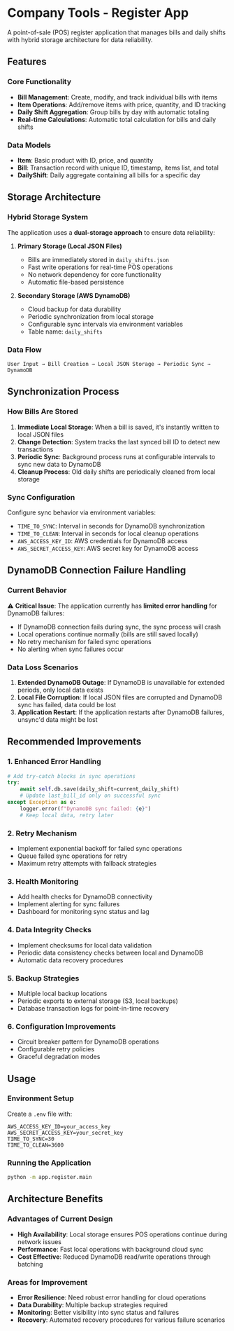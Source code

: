 # Company Tools - Register App

A point-of-sale (POS) register application that manages bills and daily shifts with hybrid storage architecture for data reliability.

## Features

### Core Functionality
- **Bill Management**: Create, modify, and track individual bills with items
- **Item Operations**: Add/remove items with price, quantity, and ID tracking
- **Daily Shift Aggregation**: Group bills by day with automatic totaling
- **Real-time Calculations**: Automatic total calculation for bills and daily shifts

### Data Models
- **Item**: Basic product with ID, price, and quantity
- **Bill**: Transaction record with unique ID, timestamp, items list, and total
- **DailyShift**: Daily aggregate containing all bills for a specific day

## Storage Architecture

### Hybrid Storage System
The application uses a **dual-storage approach** to ensure data reliability:

1. **Primary Storage (Local JSON Files)**
   - Bills are immediately stored in `daily_shifts.json`
   - Fast write operations for real-time POS operations
   - No network dependency for core functionality
   - Automatic file-based persistence

2. **Secondary Storage (AWS DynamoDB)**
   - Cloud backup for data durability
   - Periodic synchronization from local storage
   - Configurable sync intervals via environment variables
   - Table name: `daily_shifts`

### Data Flow
```
User Input → Bill Creation → Local JSON Storage → Periodic Sync → DynamoDB
```

## Synchronization Process

### How Bills Are Stored
1. **Immediate Local Storage**: When a bill is saved, it's instantly written to local JSON files
2. **Change Detection**: System tracks the last synced bill ID to detect new transactions
3. **Periodic Sync**: Background process runs at configurable intervals to sync new data to DynamoDB
4. **Cleanup Process**: Old daily shifts are periodically cleaned from local storage

### Sync Configuration
Configure sync behavior via environment variables:
- `TIME_TO_SYNC`: Interval in seconds for DynamoDB synchronization
- `TIME_TO_CLEAN`: Interval in seconds for local cleanup operations
- `AWS_ACCESS_KEY_ID`: AWS credentials for DynamoDB access
- `AWS_SECRET_ACCESS_KEY`: AWS secret key for DynamoDB access

## DynamoDB Connection Failure Handling

### Current Behavior
⚠️ **Critical Issue**: The application currently has **limited error handling** for DynamoDB failures:

- If DynamoDB connection fails during sync, the sync process will crash
- Local operations continue normally (bills are still saved locally)
- No retry mechanism for failed sync operations
- No alerting when sync failures occur

### Data Loss Scenarios
1. **Extended DynamoDB Outage**: If DynamoDB is unavailable for extended periods, only local data exists
2. **Local File Corruption**: If local JSON files are corrupted and DynamoDB sync has failed, data could be lost
3. **Application Restart**: If the application restarts after DynamoDB failures, unsync'd data might be lost

## Recommended Improvements

### 1. Enhanced Error Handling
```python
# Add try-catch blocks in sync operations
try:
    await self.db.save(daily_shift=current_daily_shift)
    # Update last_bill_id only on successful sync
except Exception as e:
    logger.error(f"DynamoDB sync failed: {e}")
    # Keep local data, retry later
```

### 2. Retry Mechanism
- Implement exponential backoff for failed sync operations
- Queue failed sync operations for retry
- Maximum retry attempts with fallback strategies

### 3. Health Monitoring
- Add health checks for DynamoDB connectivity
- Implement alerting for sync failures
- Dashboard for monitoring sync status and lag

### 4. Data Integrity Checks
- Implement checksums for local data validation
- Periodic data consistency checks between local and DynamoDB
- Automatic data recovery procedures

### 5. Backup Strategies
- Multiple local backup locations
- Periodic exports to external storage (S3, local backups)
- Database transaction logs for point-in-time recovery

### 6. Configuration Improvements
- Circuit breaker pattern for DynamoDB operations
- Configurable retry policies
- Graceful degradation modes

## Usage

### Environment Setup
Create a `.env` file with:
```
AWS_ACCESS_KEY_ID=your_access_key
AWS_SECRET_ACCESS_KEY=your_secret_key
TIME_TO_SYNC=30
TIME_TO_CLEAN=3600
```

### Running the Application
```bash
python -m app.register.main
```

## Architecture Benefits

### Advantages of Current Design
- **High Availability**: Local storage ensures POS operations continue during network issues
- **Performance**: Fast local operations with background cloud sync
- **Cost Effective**: Reduced DynamoDB read/write operations through batching

### Areas for Improvement
- **Error Resilience**: Need robust error handling for cloud operations
- **Data Durability**: Multiple backup strategies required
- **Monitoring**: Better visibility into sync status and failures
- **Recovery**: Automated recovery procedures for various failure scenarios
